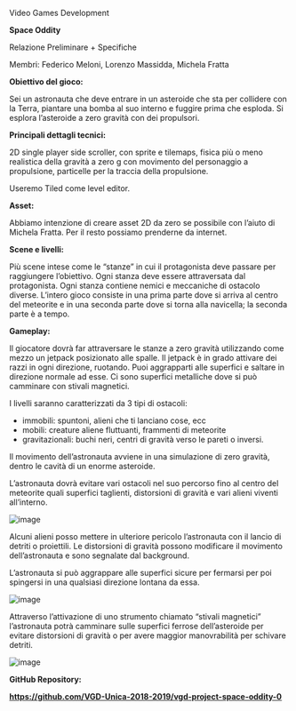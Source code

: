 Video Games Development  


**Space Oddity**


Relazione Preliminare + Specifiche

Membri: Federico Meloni, Lorenzo Massidda, Michela Fratta

**Obiettivo del gioco:**


Sei un astronauta che deve entrare in un asteroide che sta per collidere con la Terra, piantare una bomba al suo interno e fuggire prima che esploda. Si esplora l’asteroide a zero gravità con dei propulsori.


**Principali dettagli tecnici:**

2D single player side scroller, con sprite e tilemaps, fisica più o meno realistica della gravità a zero g con movimento del personaggio a propulsione, particelle per la traccia della propulsione.

Useremo Tiled come level editor.

**Asset:**

Abbiamo intenzione di creare asset 2D da zero se possibile con l’aiuto di Michela Fratta. Per il resto possiamo prenderne da internet.


**Scene e livelli:**


Più scene intese come le “stanze” in cui il protagonista deve passare per raggiungere l’obiettivo. Ogni stanza deve essere attraversata dal protagonista. Ogni stanza contiene nemici e meccaniche di ostacolo diverse. L’intero gioco consiste in una prima parte dove si arriva al centro del meteorite e in una seconda parte dove si torna alla navicella; la seconda parte è a tempo.


**Gameplay:**


Il giocatore dovrà far attraversare le stanze a zero gravità utilizzando come mezzo un jetpack posizionato alle spalle. Il jetpack è in grado attivare dei razzi in ogni direzione, ruotando. Puoi aggrapparti alle superfici e saltare in direzione normale ad esse. Ci sono superfici metalliche dove si può camminare con stivali magnetici.


I livelli saranno caratterizzati da 3 tipi di ostacoli:



*   immobili: spuntoni, alieni che ti lanciano cose, ecc
*   mobili: creature aliene fluttuanti, frammenti di meteorite
*   gravitazionali: buchi neri, centri di gravità verso le pareti o inversi.

Il movimento dell’astronauta avviene in una simulazione di zero gravità, dentro le cavità di un enorme asteroide.


L’astronauta dovrà evitare vari ostacoli nel suo percorso fino al centro del meteorite quali superfici taglienti, distorsioni di gravità e vari alieni viventi all’interno.

![image](https://user-images.githubusercontent.com/25965198/112347671-5a855480-8cc7-11eb-8f89-102987584489.png)

    


Alcuni alieni posso mettere in ulteriore pericolo l’astronauta con il lancio di detriti o proiettili. Le distorsioni di gravità possono modificare il movimento dell’astronauta e sono segnalate dal background.


L’astronauta si può aggrappare alle superfici sicure per fermarsi per poi spingersi in una qualsiasi direzione lontana da essa.

![image](https://user-images.githubusercontent.com/25965198/112347715-640ebc80-8cc7-11eb-9c5f-60e034dae8bc.png)

    




Attraverso l’attivazione di uno strumento chiamato “stivali magnetici” l’astronauta potrà camminare sulle superfici ferrose dell’asteroide per evitare distorsioni di gravità o per avere maggior manovrabilità per schivare detriti.


![image](https://user-images.githubusercontent.com/25965198/112347743-6a049d80-8cc7-11eb-917c-edb3cf64e3e3.png)



**GitHub Repository:**


**<span style="text-decoration:underline;">https://github.com/VGD-Unica-2018-2019/vgd-project-space-oddity-0</span>**
